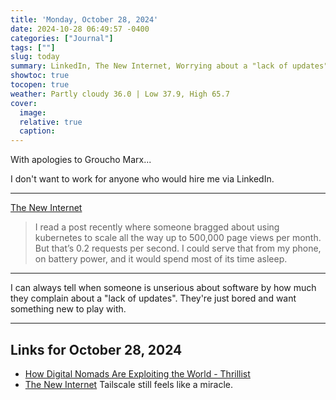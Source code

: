```yaml
---
title: 'Monday, October 28, 2024'
date: 2024-10-28 06:49:57 -0400
categories: ["Journal"]
tags: [""]
slug: today
summary: LinkedIn, The New Internet, Worrying about a "lack of updates"
showtoc: true
tocopen: true
weather: Partly cloudy 36.0 | Low 37.9, High 65.7
cover: 
  image: 
  relative: true
  caption: 
---
```


With apologies to Groucho Marx...

I don't want to work for anyone who would hire me via LinkedIn.

----

[The New Internet](https://tailscale.com/blog/new-internet)

> I read a post recently where someone bragged about using kubernetes to scale all the way up to 500,000 page views per month. But that’s 0.2 requests per second. I could serve that from my phone, on battery power, and it would spend most of its time asleep.

----

I can always tell when someone is unserious about software by how much they complain about a "lack of updates". They're just bored and want something new to play with.

----




## Links for October 28, 2024

- [How Digital Nomads Are Exploiting the World - Thrillist](https://www.thrillist.com/travel/nation/digital-nomads-criticism-locals-exploitation)
- [The New Internet](https://tailscale.com/blog/new-internet) Tailscale still feels like a miracle.

